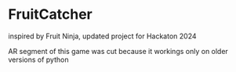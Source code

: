 # FruitCatcher
inspired by Fruit Ninja, updated project for Hackaton 2024

AR segment of this game was cut because it workings only on older versions of python
